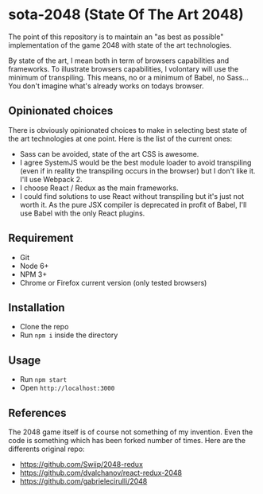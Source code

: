 # sota-2048 (State Of The Art 2048)

The point of this repository is to maintain an "as best as possible" implementation of the game 2048 with state of the art technologies.

By state of the art, I mean both in term of browsers capabilities and frameworks. To illustrate browsers capabilities, I volontary will use the minimum of transpiling. This means, no or a minimum of Babel, no Sass... You don't imagine what's already works on todays browser.

## Opinionated choices

There is obviously opinionated choices to make in selecting best state of the art technologies at one point. Here is the list of the current ones:
- Sass can be avoided, state of the art CSS is awesome.
- I agree SystemJS would be the best module loader to avoid transpiling (even if in reality the transpiling occurs in the browser) but I don't like it. I'll use Webpack 2.
- I choose React / Redux as the main frameworks.
- I could find solutions to use React without transpiling but it's just not worth it. As the pure JSX compiler is deprecated in profit of Babel, I'll use Babel with the only React plugins.

## Requirement
- Git
- Node 6+
- NPM 3+
- Chrome or Firefox current version (only tested browsers)

## Installation
- Clone the repo
- Run `npm i` inside the directory

## Usage
- Run `npm start`
- Open `http://localhost:3000`

## References

The 2048 game itself is of course not something of my invention. Even the code is something which has been forked number of times. Here are the differents original repo:
- https://github.com/Swiip/2048-redux
- https://github.com/dvalchanov/react-redux-2048
- https://github.com/gabrielecirulli/2048
